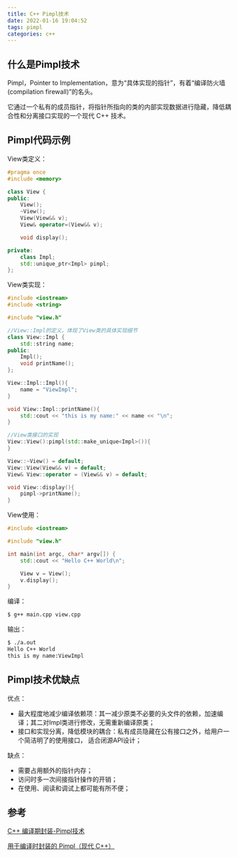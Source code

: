 ```yaml
---
title: C++ Pimpl技术
date: 2022-01-16 19:04:52
tags: pimpl
categories: c++
---
```

## 什么是Pimpl技术

Pimpl，Pointer to Implementation，意为“具体实现的指针”，有着“编译防火墙(compilation firewall)”的名头。

它通过一个私有的成员指针，将指针所指向的类的内部实现数据进行隐藏，降低耦合性和分离接口实现的一个现代 C++ 技术。
<!--more-->
## Pimpl代码示例

View类定义：

```cpp
#pragma once
#include <memory>

class View {
public:
    View();
    ~View();
    View(View&& v);
    View& operator=(View&& v);

    void display();

private:
    class Impl;
    std::unique_ptr<Impl> pimpl;
};
```

View类实现：

```cpp
#include <iostream>
#include <string>

#include "view.h"

//View::Impl的定义，体现了View类的具体实现细节
class View::Impl {
    std::string name;
public:
    Impl();
    void printName();
};

View::Impl::Impl(){
    name = "ViewImpl";
}

void View::Impl::printName(){
    std::cout << "this is my name:" << name << "\n";
}

//View类接口的实现
View::View():pimpl(std::make_unique<Impl>()){
}

View::~View() = default;
View::View(View&& v) = default;
View& View::operator = (View&& v) = default;

void View::display(){
    pimpl->printName();
}
```

View使用：

```cpp
#include <iostream>

#include "view.h"

int main(int argc, char* argv[]) {
    std::cout << "Hello C++ World\n";

    View v = View();
    v.display();
}
```

编译：

```bash
$ g++ main.cpp view.cpp
```

输出：

```bash
$ ./a.out
Hello C++ World
this is my name:ViewImpl
```

## Pimpl技术优缺点

优点：

* 最大程度地减少编译依赖项：其一减少原类不必要的头文件的依赖，加速编译；其二对Impl类进行修改，无需重新编译原类；
* 接口和实现分离，降低模块的耦合：私有成员隐藏在公有接口之外，给用户一个简洁明了的使用接口， 适合闭源API设计；

缺点：

* 需要占用额外的指针内存；
* 访问时多一次间接指针操作的开销；
* 在使用、阅读和调试上都可能有所不便；

## 参考

[C++ 编译期封装-Pimpl技术](https://www.cnblogs.com/KillerAery/p/9539705.html)

[用于编译时封装的 Pimpl（现代 C++）](https://docs.microsoft.com/zh-cn/cpp/cpp/pimpl-for-compile-time-encapsulation-modern-cpp?view=msvc-170)